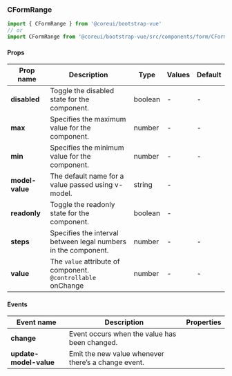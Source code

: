 ### CFormRange

```jsx
import { CFormRange } from '@coreui/bootstrap-vue'
// or
import CFormRange from '@coreui/bootstrap-vue/src/components/form/CFormRange'
```

#### Props

| Prop name       | Description                                                      | Type    | Values | Default |
| --------------- | ---------------------------------------------------------------- | ------- | ------ | ------- |
| **disabled**    | Toggle the disabled state for the component.                     | boolean | -      | -       |
| **max**         | Specifies the maximum value for the component.                   | number  | -      | -       |
| **min**         | Specifies the minimum value for the component.                   | number  | -      | -       |
| **model-value** | The default name for a value passed using v-model.               | string  | -      |         |
| **readonly**    | Toggle the readonly state for the component.                     | boolean | -      |         |
| **steps**       | Specifies the interval between legal numbers in the component.   | number  | -      | -       |
| **value**       | The `value` attribute of component.<br/>`@controllable` onChange | number  | -      | -       |

#### Events

| Event name             | Description                                         | Properties |
| ---------------------- | --------------------------------------------------- | ---------- |
| **change**             | Event occurs when the value has been changed.       |
| **update-model-value** | Emit the new value whenever there’s a change event. |
